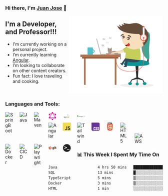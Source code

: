 ### Hi there, I'm [Juan Jose](https://www.linkedin.com/in/juanjosemirandam/) 👋 
<img align="right" alt="GIF" src="./images/gif-juanjose.gif" width="300"/>

## I'm a Developer, and Professor!!!
- I'm currently working on a personal project.
- I’m currently learning [Angular](https://angular.dev/).
- I’m looking to collaborate on other content creators.
- Fun fact: I love traveling and cooking.
<br/>

### Languages and Tools:
<!-- BE -->
<img align="left" alt="SpringBoot" width="26px" src="https://raw.githubusercontent.com/marwin1991/profile-technology-icons/refs/heads/main/icons/spring_boot.png" style="margin-right: 20px;"/>
<img align="left" alt="Java" width="26px" src="https://raw.githubusercontent.com/marwin1991/profile-technology-icons/refs/heads/main/icons/java.png" style="margin-right: 20px;"/>
<img align="left" alt="Maven" width="26px" src="https://raw.githubusercontent.com/marwin1991/profile-technology-icons/refs/heads/main/icons/maven.png" style="margin-right: 20px;"/>
<img align="left" alt="GraphQL" width="26px" src="https://raw.githubusercontent.com/github/explore/80688e429a7d4ef2fca1e82350fe8e3517d3494d/topics/graphql/graphql.png" style="margin-right: 20px;"/>
<img align="left" alt="MySQL" width="26px" src="https://raw.githubusercontent.com/github/explore/80688e429a7d4ef2fca1e82350fe8e3517d3494d/topics/mysql/mysql.png" style="margin-right: 20px;"/>
<img align="left" alt="MongoDB" width="26px" src="https://raw.githubusercontent.com/github/explore/80688e429a7d4ef2fca1e82350fe8e3517d3494d/topics/mongodb/mongodb.png" style="margin-right: 20px;"/>
<br />
<br />

<!-- FE -->
<img align="left" alt="Angular" width="26px" src="https://raw.githubusercontent.com/marwin1991/profile-technology-icons/refs/heads/main/icons/angular.png" style="margin-right: 20px;"/>
<img align="left" alt="JavaScript" width="26px" src="https://raw.githubusercontent.com/github/explore/80688e429a7d4ef2fca1e82350fe8e3517d3494d/topics/javascript/javascript.png" style="margin-right: 20px;"/>
<img align="left" alt="Tailwind" width="26px" src="https://raw.githubusercontent.com/marwin1991/profile-technology-icons/refs/heads/main/icons/tailwind_css.png" style="margin-right: 20px;"/>
<img align="left" alt="CSS3" width="26px" src="https://raw.githubusercontent.com/github/explore/80688e429a7d4ef2fca1e82350fe8e3517d3494d/topics/css/css.png" style="margin-right: 20px;"/>
<img align="left" alt="HTML5" width="26px" src="https://raw.githubusercontent.com/github/explore/80688e429a7d4ef2fca1e82350fe8e3517d3494d/topics/html/html.png" style="margin-right: 20px;"/>
<img align="left" alt="HTML5" width="26px" src="https://raw.githubusercontent.com/marwin1991/profile-technology-icons/refs/heads/main/icons/figma.png" style="margin-right: 20px;"/>
<br />
<br />

<!-- Others -->
<img align="left" alt="AWS" width="26px" src="https://raw.githubusercontent.com/marwin1991/profile-technology-icons/refs/heads/main/icons/aws.png" style="margin-right: 20px;"/>
<img align="left" alt="Docker" width="26px" src="https://raw.githubusercontent.com/marwin1991/profile-technology-icons/refs/heads/main/icons/docker.png" style="margin-right: 20px;"/>
<img align="left" alt="CICD" width="26px" src="https://raw.githubusercontent.com/marwin1991/profile-technology-icons/refs/heads/main/icons/ci_cd.png" style="margin-right: 20px;"/>
<img align="left" alt="Playwright" width="26px" src="https://raw.githubusercontent.com/marwin1991/profile-technology-icons/refs/heads/main/icons/playwright.png" style="margin-right: 20px;"/>
<img align="left" alt="Git" width="26px" src="https://raw.githubusercontent.com/github/explore/80688e429a7d4ef2fca1e82350fe8e3517d3494d/topics/git/git.png" style="margin-right: 20px;"/>
<img align="left" alt="Terminal" width="26px" src="https://raw.githubusercontent.com/github/explore/80688e429a7d4ef2fca1e82350fe8e3517d3494d/topics/terminal/terminal.png" style="margin-right: 20px;"/>

<br />
<br />

### 📊 This Week I Spent My Time On

<!--START_SECTION:waka-->

```txt
Java                  4 hrs 50 mins   ███████████████████████░░   92.50 %
SQL                   13 mins         █░░░░░░░░░░░░░░░░░░░░░░░░   04.33 %
TypeScript            5 mins          ▒░░░░░░░░░░░░░░░░░░░░░░░░   01.64 %
Docker                3 mins          ▒░░░░░░░░░░░░░░░░░░░░░░░░   01.05 %
HTML                  1 min           ░░░░░░░░░░░░░░░░░░░░░░░░░   00.34 %
```

<!--END_SECTION:waka-->
